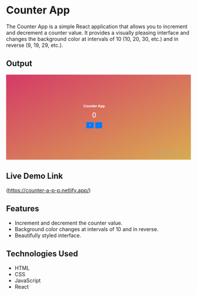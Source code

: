 # Counter App

The Counter App is a simple React application that allows you to increment and decrement a counter value. It provides a visually pleasing interface and changes the background color at intervals of 10 (10, 20, 30, etc.) and in reverse (9, 19, 29, etc.).

## Output

![](./img/count.PNG)

## Live Demo Link
(https://counter-a-p-p.netlify.app/)

## Features

- Increment and decrement the counter value.
- Background color changes at intervals of 10 and in reverse.
- Beautifully styled interface.

## Technologies Used

- HTML
- CSS
- JavaScript
- React



